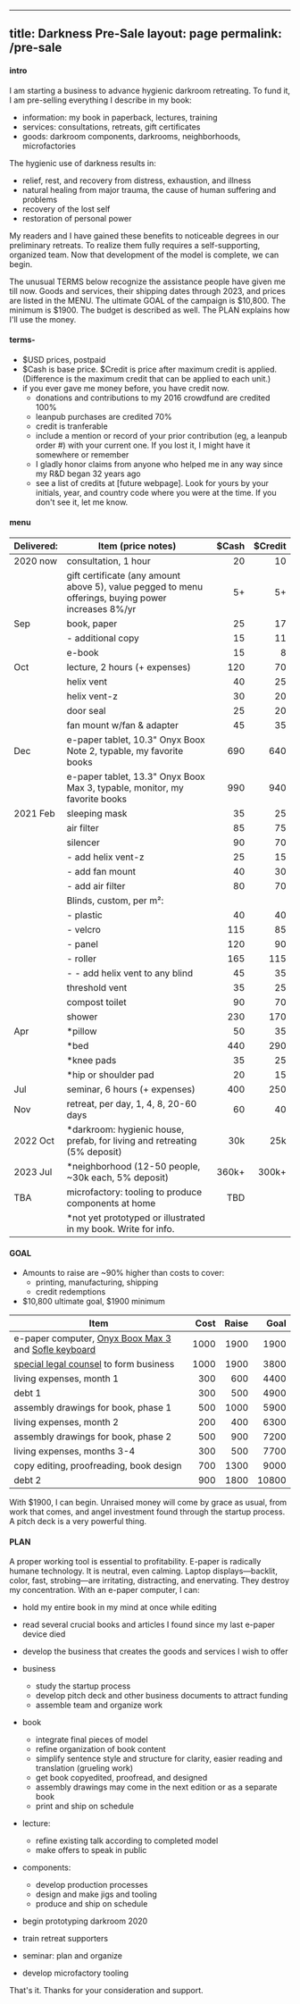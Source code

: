 
---
title: Darkness Pre-Sale
layout: page
permalink: /pre-sale
---

#### intro

I am starting a business to advance hygienic darkroom retreating. To fund it, I am pre-selling everything I describe in my book: 

- information: my book in paperback, lectures, training
- services: consultations, retreats, gift certificates
- goods: darkroom components, darkrooms, neighborhoods, microfactories

The hygienic use of darkness results in:

- relief, rest, and recovery from distress, exhaustion, and illness
- natural healing from major trauma, the cause of human suffering and problems
- recovery of the lost self
- restoration of personal power

My readers and I have gained these benefits to noticeable degrees in our preliminary retreats. To realize them fully requires a self-supporting, organized team. Now that development of the model is complete, we can begin.

The unusual TERMS below recognize the assistance people have given me till now. Goods and services, their shipping dates through 2023, and prices are listed in the MENU. The ultimate GOAL of the campaign is $10,800. The minimum is $1900. The budget is described as well. The PLAN explains how I'll use the money.

#### terms-

- $USD prices, postpaid 
- $Cash is base price. $Credit is price after maximum credit is applied. (Difference is the maximum credit that can be applied to each unit.)
- if you ever gave me money before, you have credit now.
    - donations and contributions to my 2016 crowdfund are credited 100%
    - leanpub purchases are credited 70%
    - credit is tranferable
    - include a mention or record of your prior contribution (eg, a leanpub order #) with your current one. If you lost it, I might have it somewhere or remember
    - I gladly honor claims from anyone who helped me in any way since my R&D began 32 years ago
    - see a list of credits at [future webpage]. Look for yours by your initials, year, and country code where you were at the time. If you don't see it, let me know.

#### menu

| Delivered: | Item (price notes)                     | $Cash | $Credit | 
| --- | --- | ---:| ---:|
| 2020 now | consultation, 1 hour                     |   20  |   10    |
|          | gift certificate (any amount above 5), value pegged to menu offerings, buying power increases 8%/yr | 5+ | 5+ |
|      Sep | book, paper                              |   25  |   17    |
|          | - additional copy                        |   15  |   11    |
|          | e-book                                   |   15  |    8    |
|      Oct | lecture, 2 hours (+ expenses)            |  120  |   70    |
|          | helix vent                               |   40  |   25    |
|          | helix vent-z                             |   30  |   20    |
|          | door seal                                |   25  |   20    |
|          | fan mount w/fan & adapter                |   45  |   35    |
|      Dec | e-paper tablet, 10.3" Onyx Boox Note 2, typable, my favorite books |  690  |  640    |
|          | e-paper tablet, 13.3" Onyx Boox Max 3, typable, monitor, my favorite books  |  990  |  940    |
| 2021 Feb | sleeping mask                            |   35  |   25    |
|          | air filter                               |   85  |   75    |
|          | silencer                                 |   90  |   70    |
|          | - add helix vent-z                       |   25  |   15    |
|          | - add fan mount                          |   40  |   30    |
|          | - add air filter                         |   80  |   70    |
|          | Blinds, custom, per m²:                  |       |         |
|          | - plastic                                |   40  |   40    |
|          | - velcro                                 |  115  |   85    |
|          | - panel                                  |  120  |   90    |
|          | - roller                                 |  165  |  115    |
|          | - - add helix vent to any blind          |   45  |   35    |
|          | threshold vent                           |   35  |   25    |
|          | compost toilet                           |   90  |   70    |
|          | shower                                   |  230  |  170    |
|      Apr | *pillow                                  |   50  |   35    |
|          | *bed                                     |  440  |  290    |
|          | *knee pads                               |   35  |   25    |
|          | *hip or shoulder pad                     |   20  |   15    |
|      Jul | seminar, 6 hours (+ expenses)            |  400  |  250    |
|      Nov | retreat, per day, 1, 4, 8, 20-60 days    |   60  |   40    |
| 2022 Oct | *darkroom: hygienic house, prefab, for living and retreating (5% deposit) |  30k  |  25k    |         
| 2023 Jul | *neighborhood (12-50 people, ~30k each, 5% deposit) | 360k+ | 300k+   |      
| TBA      | microfactory: tooling to produce components at home |  TBD  |         |   
|          | *not yet prototyped or illustrated in my book. Write for info. |   |   |         

#### GOAL

- Amounts to raise are ~90% higher than costs to cover: 
	- printing, manufacturing, shipping
	- credit redemptions
- $10,800 ultimate goal, $1900 minimum

| Item                                    | Cost | Raise |  Goal |
| ---- | ---:| --:| ---:|
| e-paper computer, [Onyx Boox Max 3](https://ereader.store/en/onyx-boox/onyx-boox-max-3-white-57.html) and [Sofle keyboard](https://josef-adamcik.cz/electronics/let-me-introduce-you-sofle-keyboard-split-keyboard-based-on-lily58.html) | 1000 |  1900 |  1900 |
| [special legal counsel](https://youarelaw.org) to form business  | 1000 |  1900 |  3800 |
| living expenses, month 1                |  300 |   600 |  4400 |
| debt 1                                  |  300 |   500 |  4900 |
| assembly drawings for book, phase 1     |  500 |  1000 |  5900 |
| living expenses, month 2                |  200 |   400 |  6300 |
| assembly drawings for book, phase 2     |  500 |   900 |  7200 |
| living expenses, months 3-4             |  300 |   500 |  7700 |
| copy editing, proofreading, book design |  700 |  1300 |  9000 |
| debt 2                                  |  900 |  1800 | 10800 |

With $1900, I can begin. Unraised money will come by grace as usual, from work that comes, and angel investment found through the startup process. A pitch deck is a very powerful thing.

#### PLAN

A proper working tool is essential to profitability. E-paper is radically humane technology. It is neutral, even calming. Laptop displays⁠—backlit, color, fast, strobing⁠—are irritating, distracting, and enervating. They destroy my concentration. With an e-paper computer, I can:

- hold my entire book in my mind at once while editing
- read several crucial books and articles I found since my last e-paper device died
- develop the business that creates the goods and services I wish to offer

- business
    - study the startup process 
    - develop pitch deck and other business documents to attract funding
    - assemble team and organize work
- book
    - integrate final pieces of model 
    - refine organization of book content
    - simplify sentence style and structure for clarity, easier reading and translation (grueling work)
    - get book copyedited, proofread, and designed
    - assembly drawings may come in the next edition or as a separate book
    - print and ship on schedule
- lecture: 
    - refine existing talk according to completed model
    - make offers to speak in public
- components: 
    - develop production processes
    - design and make jigs and tooling
    - produce and ship on schedule
- begin prototyping darkroom 2020
- train retreat supporters
- seminar: plan and organize
- develop microfactory tooling
            
That's it. Thanks for your consideration and support. 
<!--stackedit_data:
eyJoaXN0b3J5IjpbLTk4NDkyMjEyNywxMjEzNDg2NzU2LC0xMj
UwNjg2NjUzXX0=
-->